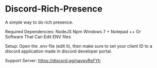 # Discord-Rich-Presence
 
A simple way to do rich presence. 

Required Dependencies: 
NodeJS
Npm
Windows 7 +
Notepad ++ Or Software That Can Edit ENV files

Setup: 
Open the .env file (edit it), then make sure to set your client ID to a discord application made in discord developer portal.

Support Server: https://discord.gg/navpvRsFYh